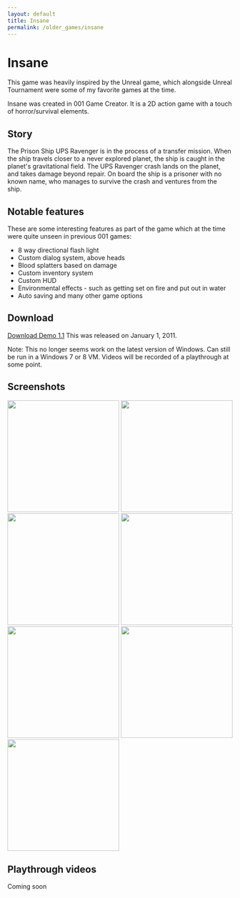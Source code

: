 ```yaml
---
layout: default
title: Insane
permalink: /older_games/insane
---
```


# Insane

This game was heavily inspired by the Unreal game, which alongside Unreal Tournament were some of my favorite games at the time.

Insane was created in 001 Game Creator. It is a 2D action game with a touch of horror/survival elements.

## Story
The Prison Ship UPS Ravenger is in the process of a transfer mission. When the ship travels closer to a never explored planet, the ship is caught in the planet's gravitational field. The UPS Ravenger crash lands on the planet, and takes damage beyond repair. On board the ship is a prisoner with no known name, who manages to survive the crash and ventures from the ship.

## Notable features
These are some interesting features as part of the game which at the time were quite unseen in previous 001 games:

- 8 way directional flash light
- Custom dialog system, above heads
- Blood splatters based on damage
- Custom inventory system
- Custom HUD
- Environmental effects - such as getting set on fire and put out in water
- Auto saving and many other game options

## Download
[Download Demo 1.1](../../assets/downloads/Insane.exe)
This was released on January 1, 2011.

Note: This no longer seems work on the latest version of Windows. Can still be run in a Windows 7 or 8 VM. Videos will be recorded of a playthrough at some point.

## Screenshots
<a href="../../assets/images/older_games/insane/1.png" data-lightbox="screenshots" data-title="Start of the game"><img src="../../assets/images/older_games/insane/1.png" width="250"/></a>
<a href="../../assets/images/older_games/insane/2.png" data-lightbox="screenshots" data-title="Dialog system"><img src="../../assets/images/older_games/insane/2.png" width="250"/></a>
<a href="../../assets/images/older_games/insane/3.png" data-lightbox="screenshots" data-title="PTA provides more insight into the world"><img src="../../assets/images/older_games/insane/3.png" width="250"/></a>
<a href="../../assets/images/older_games/insane/4.png" data-lightbox="screenshots" data-title="Custom inventory system on the right side of the screen"><img src="../../assets/images/older_games/insane/4.png" width="250"/></a>
<a href="../../assets/images/older_games/insane/5.png" data-lightbox="screenshots" data-title="Allows zooming in on the sniper rifle"><img src="../../assets/images/older_games/insane/5.png" width="250"/></a>
<a href="../../assets/images/older_games/insane/6.png" data-lightbox="screenshots" data-title="Game options"><img src="../../assets/images/older_games/insane/6.png" width="250"/></a>
<a href="../../assets/images/older_games/insane/7.png" data-lightbox="screenshots" data-title="A test map"><img src="../../assets/images/older_games/insane/7.png" width="250"/></a>

## Playthrough videos
Coming soon